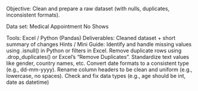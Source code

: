 
 Objective: Clean and prepare a raw dataset (with nulls, duplicates, inconsistent formats).

 Data set: Medical Appointment No Shows
 
 Tools: Excel / Python (Pandas)
 Deliverables: Cleaned dataset + short summary of changes
 Hints / Mini Guide:
 Identify and handle missing values using .isnull() in Python or filters in Excel.
 Remove duplicate rows using .drop_duplicates() or Excel’s “Remove Duplicates”.
 Standardize text values like gender, country names, etc.
 Convert date formats to a consistent type (e.g., dd-mm-yyyy).
 Rename column headers to be clean and uniform (e.g., lowercase, no spaces).
 Check and fix data types (e.g., age should be int, date as datetime)

 
